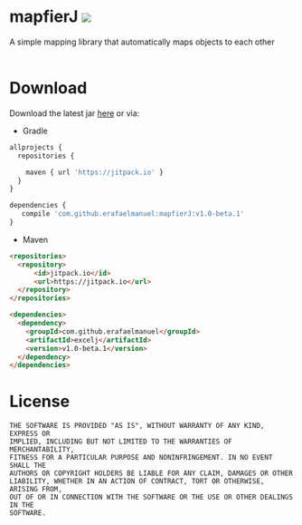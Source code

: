 # mapfierJ [![](https://jitpack.io/v/erafaelmanuel/mapfierJ.svg)](https://jitpack.io/#erafaelmanuel/mapfierJ)
 A simple mapping library that automatically maps objects to each other
 <br />
 <br />

# Download
Download the latest jar [here](https://jitpack.io/#erafaelmanuel/mapfierJ) or via:

* Gradle

```js
allprojects {
  repositories {

    maven { url 'https://jitpack.io' }
  }
}
```

```js
dependencies {
   compile 'com.github.erafaelmanuel:mapfierJ:v1.0-beta.1'
}
```

* Maven

```html
<repositories>
  <repository>
      <id>jitpack.io</id>
      <url>https://jitpack.io</url>
  </repository>
</repositories>
```

```html
<dependencies>
  <dependency>
    <groupId>com.github.erafaelmanuel</groupId>
    <artifactId>excelj</artifactId>
    <version>v1.0-beta.1</version>
  </dependency>
</dependencies>
```

# License

```
THE SOFTWARE IS PROVIDED "AS IS", WITHOUT WARRANTY OF ANY KIND, EXPRESS OR
IMPLIED, INCLUDING BUT NOT LIMITED TO THE WARRANTIES OF MERCHANTABILITY,
FITNESS FOR A PARTICULAR PURPOSE AND NONINFRINGEMENT. IN NO EVENT SHALL THE
AUTHORS OR COPYRIGHT HOLDERS BE LIABLE FOR ANY CLAIM, DAMAGES OR OTHER
LIABILITY, WHETHER IN AN ACTION OF CONTRACT, TORT OR OTHERWISE, ARISING FROM,
OUT OF OR IN CONNECTION WITH THE SOFTWARE OR THE USE OR OTHER DEALINGS IN THE
SOFTWARE.
```

